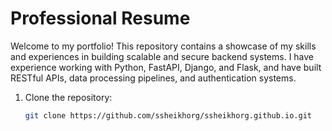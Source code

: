 # Professional Resume

Welcome to my portfolio! This repository contains a showcase of my skills and experiences in building scalable and secure backend systems. I have experience working with Python, FastAPI, Django, and Flask, and have built RESTful APIs, data processing pipelines, and authentication systems.


1. Clone the repository:  
   ```bash
   git clone https://github.com/ssheikhorg/ssheikhorg.github.io.git
